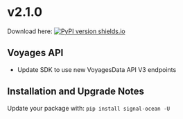 # v2.1.0
Download here: [![PyPI version shields.io](https://img.shields.io/pypi/v/signal-ocean.svg)](https://pypi.python.org/pypi/signal-ocean/)

## Voyages API

- Update SDK to use new VoyagesData API V3 endpoints

## Installation and Upgrade Notes
Update your package with: `pip install signal-ocean -U`